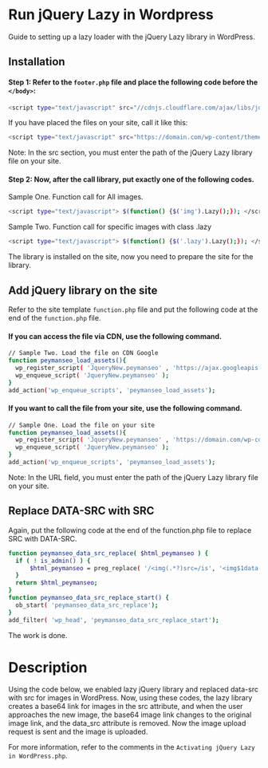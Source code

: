# Run jQuery Lazy in Wordpress
Guide to setting up a lazy loader with the jQuery Lazy library in WordPress.

## Installation
#### Step 1: Refer to the `footer.php` file and place the following code before the `</body>`:
```bash
<script type="text/javascript" src="//cdnjs.cloudflare.com/ajax/libs/jquery.lazy/1.7.9/jquery.lazy.min.js"></script>
```
If you have placed the files on your site, call it like this:
```bash
<script type="text/javascript" src="https://domain.com/wp-content/themes/{name-theme}/assets/js/jquery.lazy.min.js"></script>
```
Note: In the src section, you must enter the path of the jQuery Lazy library file on your site.

#### Step 2: Now, after the call library, put exactly one of the following codes.

 Sample One. Function call for All images.
```bash
<script type="text/javascript"> $(function() {$('img').Lazy();}); </script>
```
Sample Two. Function call for specific images with class .lazy
```bash
<script type="text/javascript"> $(function() {$('.lazy').Lazy();}); </script>
```
The library is installed on the site, now you need to prepare the site for the library.

## Add jQuery library on the site
Refer to the site template `function.php` file and put the following code at the end of the `function.php` file.

#### If you can access the file via CDN, use the following command.
```bash
// Sample Two. Load the file on CDN Google
function peymanseo_load_assets(){
  wp_register_script( 'JqueryNew.peymanseo' , 'https://ajax.googleapis.com/ajax/libs/jquery/3.6.0/jquery.min.js', array(), null, false);
  wp_enqueue_script( 'JqueryNew.peymanseo' );
}
add_action('wp_enqueue_scripts', 'peymanseo_load_assets');
``` 
#### If you want to call the file from your site, use the following command.
```bash
// Sample One. Load the file on your site
function peymanseo_load_assets(){
  wp_register_script( 'JqueryNew.peymanseo' , 'https://domain.com/wp-content/themes/{name-theme}/assets/js/jquery.js', array(), null, false);
  wp_enqueue_script( 'JqueryNew.peymanseo' );
}
add_action('wp_enqueue_scripts', 'peymanseo_load_assets');
```
Note: In the URL field, you must enter the path of the jQuery Lazy library file on your site.

## Replace DATA-SRC with SRC
Again, put the following code at the end of the function.php file to replace SRC with DATA-SRC.
```bash
function peymanseo_data_src_replace( $html_peymanseo ) {
  if ( ! is_admin() ) {
      $html_peymanseo = preg_replace( '/<img(.*?)src=/is', '<img$1data-src=', $html_peymanseo );
  }
  return $html_peymanseo;
}
function peymanseo_data_src_replace_start() {
  ob_start( 'peymanseo_data_src_replace');
}
add_filter( 'wp_head', 'peymanseo_data_src_replace_start');
```
The work is done.

# Description
Using the code below, we enabled lazy jQuery library and replaced data-src with src for images in WordPress. Now, using these codes, the lazy library creates a base64 link for images in the src attribute, and when the user approaches the new image, the base64 image link changes to the original image link, and the data_src attribute is removed. Now the image upload request is sent and the image is uploaded.

For more information, refer to the comments in the `Activating jQuery Lazy in WordPress.php`.
